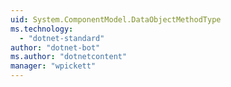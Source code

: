 ```yaml
---
uid: System.ComponentModel.DataObjectMethodType
ms.technology: 
  - "dotnet-standard"
author: "dotnet-bot"
ms.author: "dotnetcontent"
manager: "wpickett"
---
```

